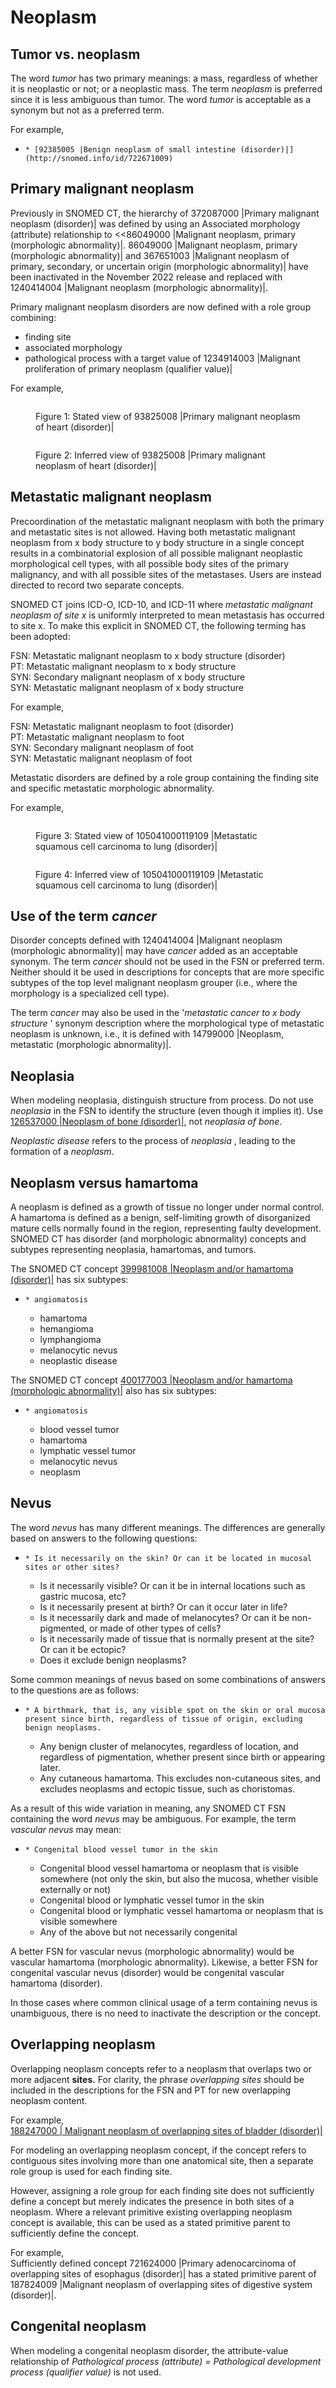 # Neoplasm

## Tumor vs. neoplasm

The word  _tumor_ has two primary meanings: a mass, regardless of whether it is neoplastic or not; or a neoplastic mass. The term _neoplasm_ is preferred since it is less ambiguous than tumor. The word _tumor_ is acceptable as a synonym but not as a preferred term. 

For example, 

  *     * [92385005 |Benign neoplasm of small intestine (disorder)|](http://snomed.info/id/722671009)

## Primary malignant neoplasm

Previously in SNOMED CT, the hierarchy of 372087000 |Primary malignant neoplasm (disorder)| was defined by using an Associated morphology (attribute) relationship to <<86049000 |Malignant neoplasm, primary (morphologic abnormality)|. 86049000 |Malignant neoplasm, primary (morphologic abnormality)| and 367651003 |Malignant neoplasm of primary, secondary, or uncertain origin (morphologic abnormality)| have been inactivated in the November 2022 release and replaced with 1240414004 |Malignant neoplasm (morphologic abnormality)|. 

Primary malignant neoplasm disorders are now defined with a role group combining:

  * finding site
  * associated morphology
  * pathological process with a target value of 1234914003 |Malignant proliferation of primary neoplasm (qualifier value)|

For example,

<figure><img src="images/174690491.png" alt="" title=""><figcaption><p>Figure 1: Stated view of 93825008 |Primary malignant neoplasm of heart (disorder)|</p></figcaption></figure>

  

<figure><img src="images/174690490.png" alt="" title=""><figcaption><p>Figure 2: Inferred view of 93825008 |Primary malignant neoplasm of heart (disorder)|</p></figcaption></figure>

  

## Metastatic malignant neoplasm

Precoordination of the metastatic malignant neoplasm with both the primary and metastatic sites is not allowed. Having both metastatic malignant neoplasm from x body structure to y body structure in a single concept results in a combinatorial explosion of all possible malignant neoplastic morphological cell types, with all possible body sites of the primary malignancy, and with all possible sites of the metastases. Users are instead directed to record two separate concepts. 

SNOMED CT joins ICD-O, ICD-10, and ICD-11 where _metastatic malignant neoplasm of site x_ is uniformly interpreted to mean metastasis has occurred to site x. To make this explicit in SNOMED CT, the following terming has been adopted:

FSN: Metastatic malignant neoplasm to x body structure (disorder)   
PT: Metastatic malignant neoplasm to x body structure   
SYN: Secondary malignant neoplasm of x body structure   
SYN: Metastatic malignant neoplasm of x body structure 

For example,

FSN: Metastatic malignant neoplasm to foot (disorder)   
PT: Metastatic malignant neoplasm to foot   
SYN: Secondary malignant neoplasm of foot   
SYN: Metastatic malignant neoplasm of foot 

Metastatic disorders are defined by a role group containing the finding site and specific metastatic morphologic abnormality.

For example,

<figure><img src="images/174690492.png" alt="" title=""><figcaption><p>Figure 3: Stated view of 105041000119109 |Metastatic squamous cell carcinoma to lung (disorder)|</p></figcaption></figure>

  

<figure><img src="images/174690493.png" alt="" title=""><figcaption><p>Figure 4: Inferred view of 105041000119109 |Metastatic squamous cell carcinoma to lung (disorder)|</p></figcaption></figure>

## Use of the term _cancer_

Disorder concepts defined with 1240414004 |Malignant neoplasm (morphologic abnormality)| may have _cancer_ added as an acceptable synonym. The term _cancer_ should not be used in the FSN or preferred term. Neither should it be used in descriptions for concepts that are more specific subtypes of the top level malignant neoplasm grouper (i.e., where the morphology is a specialized cell type).

The term _cancer_ may also be used in the '_metastatic cancer to x body structure_ ' synonym description where the morphological type of metastatic neoplasm is unknown, i.e., it is defined with 14799000 |Neoplasm, metastatic (morphologic abnormality)|.

## Neoplasia

When modeling neoplasia, distinguish structure from process. Do not use  _neoplasia_ in the FSN to identify the structure (even though it implies it). Use [126537000 |Neoplasm of bone (disorder)|](http://snomed.info/id/126537000), not  _neoplasia of bone_.   
  
 _Neoplastic disease_ refers to the process of  _neoplasia_ , leading to the formation of a  _neoplasm_.

## Neoplasm versus hamartoma

A neoplasm is defined as a growth of tissue no longer under normal control. A hamartoma is defined as a benign, self-limiting growth of disorganized mature cells normally found in the region, representing faulty development. SNOMED CT has disorder (and morphologic abnormality) concepts and subtypes representing neoplasia, hamartomas, and tumors.

The SNOMED CT concept [399981008 |Neoplasm and/or hamartoma (disorder)|](http://snomed.info/id/399981008) has six subtypes: 

  *     * angiomatosis  

    * hamartoma
    * hemangioma
    * lymphangioma
    * melanocytic nevus
    * neoplastic disease

The SNOMED CT concept [400177003 |Neoplasm and/or hamartoma (morphologic abnormality)|](http://snomed.info/id/400177003) also has six subtypes:

  *     * angiomatosis
    * blood vessel tumor
    * hamartoma
    * lymphatic vessel tumor
    * melanocytic nevus
    * neoplasm

## Nevus

The word  _nevus_ has many different meanings. The differences are generally based on answers to the following questions:

  *     * Is it necessarily on the skin? Or can it be located in mucosal sites or other sites?
    * Is it necessarily visible? Or can it be in internal locations such as gastric mucosa, etc?
    * Is it necessarily present at birth? Or can it occur later in life?
    * Is it necessarily dark and made of melanocytes? Or can it be non-pigmented, or made of other types of cells?
    * Is it necessarily made of tissue that is normally present at the site? Or can it be ectopic?
    * Does it exclude benign neoplasms?

Some common meanings of nevus based on some combinations of answers to the questions are as follows:

  *     * A birthmark, that is, any visible spot on the skin or oral mucosa present since birth, regardless of tissue of origin, excluding benign neoplasms.
    * Any benign cluster of melanocytes, regardless of location, and regardless of pigmentation, whether present since birth or appearing later.
    * Any cutaneous hamartoma. This excludes non-cutaneous sites, and excludes neoplasms and ectopic tissue, such as choristomas.

As a result of this wide variation in meaning, any SNOMED CT FSN containing the word  _nevus_ may be ambiguous. For example, the term  _vascular nevus_ may mean:

  *     * Congenital blood vessel tumor in the skin
    * Congenital blood vessel hamartoma or neoplasm that is visible somewhere (not only the skin, but also the mucosa, whether visible externally or not)
    * Congenital blood or lymphatic vessel tumor in the skin
    * Congenital blood or lymphatic vessel hamartoma or neoplasm that is visible somewhere
    * Any of the above but not necessarily congenital

A better FSN for vascular nevus (morphologic abnormality) would be vascular hamartoma (morphologic abnormality). Likewise, a better FSN for congenital vascular nevus (disorder) would be congenital vascular hamartoma (disorder). 

In those cases where common clinical usage of a term containing nevus is unambiguous, there is no need to inactivate the description or the concept.

## Overlapping neoplasm

Overlapping neoplasm concepts refer to a neoplasm that overlaps two or more adjacent **sites.** For clarity, the phrase  _overlapping sites_ should be included in the descriptions for the FSN and PT for new overlapping neoplasm content. 

For example,  
[ 188247000 | Malignant neoplasm of overlapping sites of bladder (disorder)|](http://snomed.info/id/188247000 "188247000 | Malignant neoplasm of overlapping sites of bladder \(disorder\) |")

For modeling an overlapping neoplasm concept, if the concept refers to contiguous sites involving more than one anatomical site, then a separate role group is used for each finding site.

However, assigning a role group for each finding site does not sufficiently define a concept but merely indicates the presence in both sites of a neoplasm. Where a relevant primitive existing overlapping neoplasm concept is available, this can be used as a stated primitive parent to sufficiently define the concept.

For example,  
Sufficiently defined concept 721624000 |Primary adenocarcinoma of overlapping sites of esophagus (disorder)| has a stated primitive parent of 187824009 |Malignant neoplasm of overlapping sites of digestive system (disorder)|.

## Congenital neoplasm

When modeling a congenital neoplasm disorder, the attribute-value relationship of _Pathological process (attribute) = Pathological development process (qualifier value)_ is not used.
